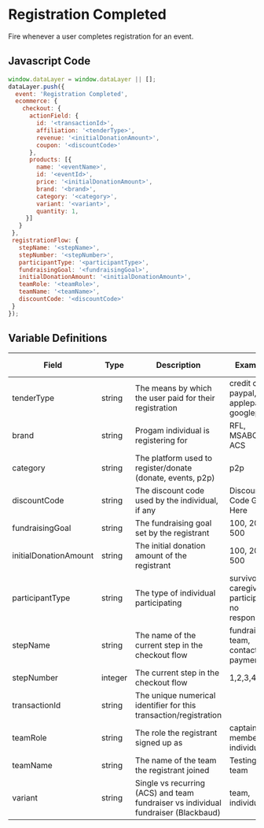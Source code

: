 # Registration Completed

Fire whenever a user completes registration for an event.

## Javascript Code

```js
window.dataLayer = window.dataLayer || [];
dataLayer.push({
  event: 'Registration Completed',
  ecommerce: {
    checkout: {
      actionField: {
        id: '<transactionId>',
        affiliation: '<tenderType>',
        revenue: '<initialDonationAmount>',
        coupon: '<discountCode>'
      },
      products: [{
        name: '<eventName>',
        id: '<eventId>',
        price: '<initialDonationAmount>',
        brand: '<brand>',
        category: '<category>',
        variant: '<variant>',
        quantity: 1,
     }]
   }
 },
 registrationFlow: {
   stepName: '<stepName>',
   stepNumber: '<stepNumber>',
   participantType: '<participantType>',
   fundraisingGoal: '<fundraisingGoal>',
   initialDonationAmount: '<initialDonationAmount>',
   teamRole: '<teamRole>',
   teamName: '<teamName>',
   discountCode: '<discountCode>'
 }
});
```
## Variable Definitions

|Field|Type|Description|Example|Pattern|Min Length|Max Length|Minimum|Maximum|Multiple Of
| --- | --- | --- | --- | --- | --- | --- | --- | --- | --- |
|tenderType|string|The means by which the user paid for their registration|credit card, paypal, applepay, googlepay
|brand|string|Progam individual is registering for|RFL, MSABC, ACS
|category|string|The platform used to register/donate (donate, events, p2p)|p2p
|discountCode|string|The discount code used by the individual, if any|Discount Code Goes Here
|fundraisingGoal|string|The fundraising goal set by the registrant|100, 200, 500
|initialDonationAmount|string|The initial donation amount of the registrant|100, 200, 500
|participantType|string|The type of individual participating|survivor, caregiver, participant, no response
|stepName|string|The name of the current step in the checkout flow|fundraising, team, contact, payment
|stepNumber|integer|The current step in the checkout flow|1,2,3,4
|transactionId|string|The unique numerical identifier for this transaction/registration
|teamRole|string|The role the registrant signed up as|captain, member, individual
|teamName|string|The name of the team the registrant joined|Testing team
|variant|string|Single vs recurring (ACS) and team fundraiser vs individual fundraiser (Blackbaud)|team, individual
